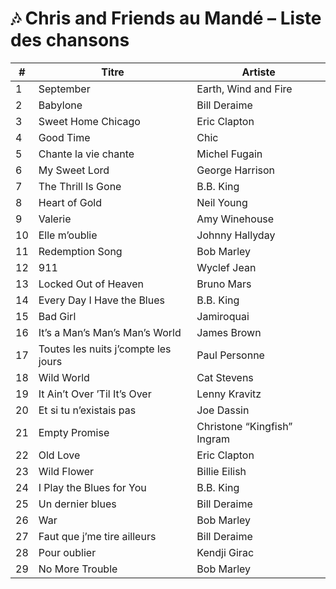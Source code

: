 # 🎶 Chris and Friends au Mandé – Liste des chansons 

| #  | Titre                              | Artiste                        |
|----|------------------------------------|--------------------------------|
| 1  | September                          | Earth, Wind and Fire          |
| 2  | Babylone                           | Bill Deraime                   |
| 3  | Sweet Home Chicago                 | Eric Clapton                   |
| 4  | Good Time                          | Chic                           |
| 5  | Chante la vie chante               | Michel Fugain                  |
| 6  | My Sweet Lord                      | George Harrison                |
| 7  | The Thrill Is Gone                 | B.B. King                      |
| 8  | Heart of Gold                      | Neil Young                     |
| 9  | Valerie                            | Amy Winehouse                  |
| 10 | Elle m’oublie                      | Johnny Hallyday                |
| 11 | Redemption Song                    | Bob Marley                     |
| 12 | 911                                | Wyclef Jean                    |
| 13 | Locked Out of Heaven               | Bruno Mars                     |
| 14 | Every Day I Have the Blues         | B.B. King                      |
| 15 | Bad Girl                           | Jamiroquai                     |
| 16 | It’s a Man’s Man’s Man’s World     | James Brown                    |
| 17 | Toutes les nuits j’compte les jours| Paul Personne                 |
| 18 | Wild World                         | Cat Stevens                    |
| 19 | It Ain’t Over ’Til It’s Over       | Lenny Kravitz                  |
| 20 | Et si tu n’existais pas            | Joe Dassin                     |
| 21 | Empty Promise                      | Christone “Kingfish” Ingram   |
| 22 | Old Love                           | Eric Clapton                   |
| 23 | Wild Flower                        | Billie Eilish                  |
| 24 | I Play the Blues for You           | B.B. King                      |
| 25 | Un dernier blues                   | Bill Deraime                   |
| 26 | War                                | Bob Marley                     |
| 27 | Faut que j’me tire ailleurs        | Bill Deraime                   |
| 28 | Pour oublier                       | Kendji Girac                   |
| 29 | No More Trouble                    | Bob Marley                     |
